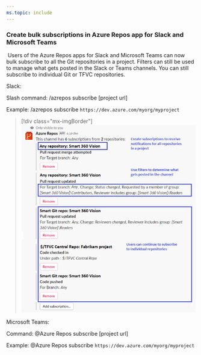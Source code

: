 ```yaml
---
ms.topic: include
---
```


### Create bulk subscriptions in Azure Repos app for Slack and Microsoft Teams 
​
Users of the Azure Repos apps for Slack and Microsoft Teams can now bulk subscribe to all the Git repositories in a project. Filters can still be used to manage what gets posted in the Slack or Teams channels. You can still subscribe to individual Git or TFVC repositories.

Slack:

Slash command: /azrepos subscribe [project url] ​

Example: /azrepos subscribe `https://dev.azure.com/myorg/myproject`​

> [!div class="mx-imgBorder"]
> ![Badge](../../_img/161_04.png)

Microsoft Teams:

Command: @Azure Repos subscribe [project url] ​

Example: @Azure Repos subscribe `https://dev.azure.com/myorg/myproject​`
